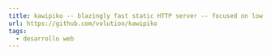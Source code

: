 ```yaml
---
title: kawipiko -- blazingly fast static HTTP server -- focused on low latency and high concurrency, by leveraging Go, `fasthttp` and the CDB embedded database
url: https://github.com/volution/kawipiko
tags:
  - desarrollo web
---
```

